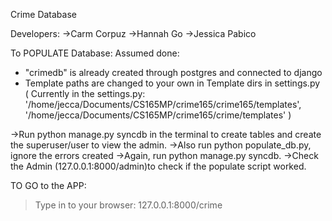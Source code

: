 Crime Database 

Developers:
->Carm Corpuz
->Hannah Go
->Jessica Pabico


To POPULATE Database:
Assumed done:
* "crimedb" is already created through postgres and connected to django
* Template paths are changed to your own in Template dirs in settings.py ( Currently in the settings.py: '/home/jecca/Documents/CS165MP/crime165/crime165/templates',
	'/home/jecca/Documents/CS165MP/crime165/crime/templates' )

->Run python manage.py syncdb in the terminal to create tables and create the superuser/user to view the admin.
->Also run python populate_db.py, ignore the errors created
->Again, run python manage.py syncdb. 
->Check the Admin (127.0.0.1:8000/admin)to check if the populate script worked.

TO GO to the APP:
> Type in to your browser: 127.0.0.1:8000/crime
